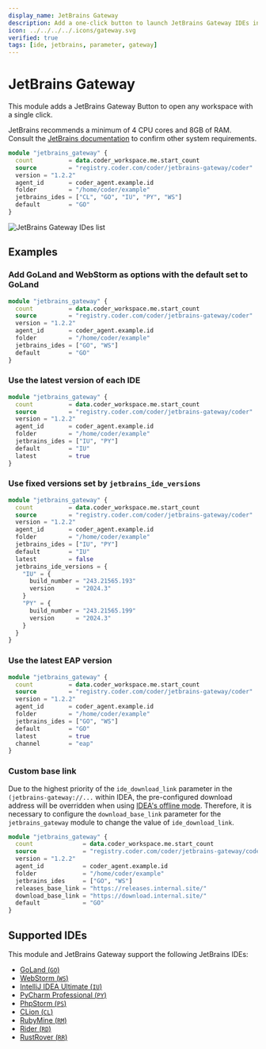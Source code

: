 ```yaml
---
display_name: JetBrains Gateway
description: Add a one-click button to launch JetBrains Gateway IDEs in the dashboard.
icon: ../../../../.icons/gateway.svg
verified: true
tags: [ide, jetbrains, parameter, gateway]
---
```


# JetBrains Gateway

This module adds a JetBrains Gateway Button to open any workspace with a single click.

JetBrains recommends a minimum of 4 CPU cores and 8GB of RAM.
Consult the [JetBrains documentation](https://www.jetbrains.com/help/idea/prerequisites.html#min_requirements) to confirm other system requirements.

```tf
module "jetbrains_gateway" {
  count          = data.coder_workspace.me.start_count
  source         = "registry.coder.com/coder/jetbrains-gateway/coder"
  version = "1.2.2"
  agent_id       = coder_agent.example.id
  folder         = "/home/coder/example"
  jetbrains_ides = ["CL", "GO", "IU", "PY", "WS"]
  default        = "GO"
}
```

![JetBrains Gateway IDes list](../.images/jetbrains-gateway.png)

## Examples

### Add GoLand and WebStorm as options with the default set to GoLand

```tf
module "jetbrains_gateway" {
  count          = data.coder_workspace.me.start_count
  source         = "registry.coder.com/coder/jetbrains-gateway/coder"
  version = "1.2.2"
  agent_id       = coder_agent.example.id
  folder         = "/home/coder/example"
  jetbrains_ides = ["GO", "WS"]
  default        = "GO"
}
```

### Use the latest version of each IDE

```tf
module "jetbrains_gateway" {
  count          = data.coder_workspace.me.start_count
  source         = "registry.coder.com/coder/jetbrains-gateway/coder"
  version = "1.2.2"
  agent_id       = coder_agent.example.id
  folder         = "/home/coder/example"
  jetbrains_ides = ["IU", "PY"]
  default        = "IU"
  latest         = true
}
```

### Use fixed versions set by `jetbrains_ide_versions`

```tf
module "jetbrains_gateway" {
  count          = data.coder_workspace.me.start_count
  source         = "registry.coder.com/coder/jetbrains-gateway/coder"
  version = "1.2.2"
  agent_id       = coder_agent.example.id
  folder         = "/home/coder/example"
  jetbrains_ides = ["IU", "PY"]
  default        = "IU"
  latest         = false
  jetbrains_ide_versions = {
    "IU" = {
      build_number = "243.21565.193"
      version      = "2024.3"
    }
    "PY" = {
      build_number = "243.21565.199"
      version      = "2024.3"
    }
  }
}
```

### Use the latest EAP version

```tf
module "jetbrains_gateway" {
  count          = data.coder_workspace.me.start_count
  source         = "registry.coder.com/coder/jetbrains-gateway/coder"
  version = "1.2.2"
  agent_id       = coder_agent.example.id
  folder         = "/home/coder/example"
  jetbrains_ides = ["GO", "WS"]
  default        = "GO"
  latest         = true
  channel        = "eap"
}
```

### Custom base link

Due to the highest priority of the `ide_download_link` parameter in the `(jetbrains-gateway://...` within IDEA, the pre-configured download address will be overridden when using [IDEA's offline mode](https://www.jetbrains.com/help/idea/fully-offline-mode.html). Therefore, it is necessary to configure the `download_base_link` parameter for the `jetbrains_gateway` module to change the value of `ide_download_link`.

```tf
module "jetbrains_gateway" {
  count              = data.coder_workspace.me.start_count
  source             = "registry.coder.com/coder/jetbrains-gateway/coder"
  version = "1.2.2"
  agent_id           = coder_agent.example.id
  folder             = "/home/coder/example"
  jetbrains_ides     = ["GO", "WS"]
  releases_base_link = "https://releases.internal.site/"
  download_base_link = "https://download.internal.site/"
  default            = "GO"
}
```

## Supported IDEs

This module and JetBrains Gateway support the following JetBrains IDEs:

- [GoLand (`GO`)](https://www.jetbrains.com/go/)
- [WebStorm (`WS`)](https://www.jetbrains.com/webstorm/)
- [IntelliJ IDEA Ultimate (`IU`)](https://www.jetbrains.com/idea/)
- [PyCharm Professional (`PY`)](https://www.jetbrains.com/pycharm/)
- [PhpStorm (`PS`)](https://www.jetbrains.com/phpstorm/)
- [CLion (`CL`)](https://www.jetbrains.com/clion/)
- [RubyMine (`RM`)](https://www.jetbrains.com/ruby/)
- [Rider (`RD`)](https://www.jetbrains.com/rider/)
- [RustRover (`RR`)](https://www.jetbrains.com/rust/)

